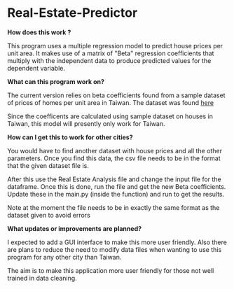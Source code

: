 # Real-Estate-Predictor


**How does this work ?** 

This program uses a multiple regression model to predict house prices per unit area. 
It makes use of a matrix of "Beta" regression coefficients that multiply with the independent data to produce predicted values for the 
dependent variable. 


**What can this program work on?**

The current version relies on beta coefficients found from a sample dataset of prices of homes per unit area in Taiwan. 
The dataset was found [here](https://archive.ics.uci.edu/ml/datasets/Real+estate+valuation+data+set)

Since the coefficents are calculated using sample dataset on houses in Taiwan, this model will presently only work for Taiwan.

**How can I get this to work for other cities?**

You would have to find another dataset with house prices and all the other parameters. Once you find this data, the csv file needs to be in
the format that the given dataset file is. 

After this use the Real Estate Analysis file and change the input file for the dataframe. Once this is done, run the file and get the new 
Beta coefficients. Update these in the main.py (inside the function) and run to get the results. 

Note at the moment the file needs to be in exactly the same format as the dataset given to avoid errors

**What updates or improvements are planned?**

I expected to add a GUI interface to make this more user friendly. 
Also there are plans to reduce the need to modify data files when wanting to use this program for any other city than Taiwan.

The aim is to make this application more user friendly for those not well trained in data cleaning.
